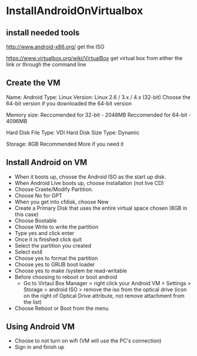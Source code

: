 # InstallAndroidOnVirtualbox

## install needed tools
http://www.android-x86.org/ get the ISO

https://www.virtualbox.org/wiki/VirtualBox get virtual box from either the link or through the command line

## Create the VM
Name: Android
Type: Linux
Version: Linux 2.6 / 3.x / 4.x (32-bit)    Choose the 64-bit version if you downloaded the 64-bit version

Memory size:
Reccomended for 32-bit - 2048MB
Reccomended for 64-bit - 4096MB

Hard Disk File Type: VDI
Hard Disk Size Type: Dynamic

Storage: 8GB Recommended More if you need it

## Install Android on VM
+ When it boots up, choose the Android ISO as the start up disk.
+ When Android Live boots up, choose Installation (not live CD)
+ Choose Craete/Modify Partition.
+ Choose No for GPT
+ When you get into cfdisk, choose New
+ Create a Primary Disk that uses the entire virtual space chosen (8GB in this case)
+ Choose Bootable
+ Choose Write to write the partition
+ Type yes and click enter
+ Once it is finished click quit
+ Select the partition you created
+ Select ext4
+ Choose yes to format the partition
+ Choose yes to GRUB boot loader
+ Choose yes to make /system be read-writable
+ Before choosing to reboot or boot android
  + Go to Virtaul Box Manager > 
          right click your Android VM > 
          Settings > 
          Storage > 
          android ISO > 
          remove the iso from the optical drive (icon on the right of Optical Drive attribute, not remove attachment from the list)
+ Choose Reboot or Boot from the menu

## Using Android VM
+ Choose to not turn on wifi (VM will use the PC's connection)
+ Sign in and finish up
